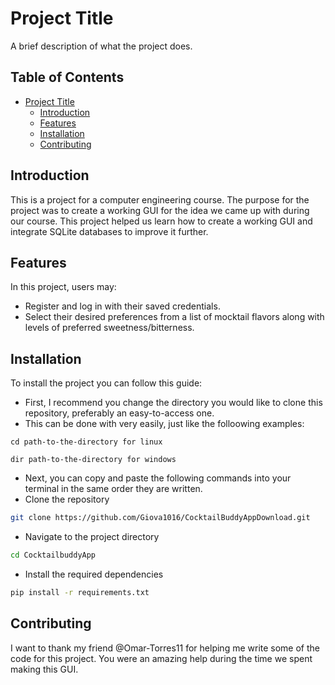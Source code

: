 # Project Title

A brief description of what the project does.

## Table of Contents

- [Project Title](#CocktailBuddyAppDownload)
  - [Introduction](#introduction)
  - [Features](#features)
  - [Installation](#installation)
  - [Contributing](#contributing)

## Introduction

This is a project for a computer engineering course. The purpose for the project was to create a working GUI for the idea we came up with during our course.
This project helped us learn how to create a working GUI and integrate SQLite databases to improve it further.

## Features

In this project, users may:
- Register and log in with their saved credentials.
- Select their desired preferences from a list of mocktail flavors along with levels of preferred sweetness/bitterness.

## Installation

To install the project you can follow this guide:
- First, I recommend you change the directory you would like to clone this repository, preferably an easy-to-access one.
- This can be done with very easily, just like the folloowing examples:
```
cd path-to-the-directory for linux

dir path-to-the-directory for windows
```
- Next, you can copy and paste the following commands into your terminal in the same order they are written.
- Clone the repository
```bash
git clone https://github.com/Giova1016/CocktailBuddyAppDownload.git
```
- Navigate to the project directory
```bash
cd CocktailbuddyApp
```
- Install the required dependencies
```bash
pip install -r requirements.txt
```

## Contributing
I want to thank my friend @Omar-Torres11 for helping me write some of the code for this project. You were an amazing help during the time we spent making this GUI.
